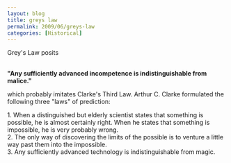 ```yaml
---
layout: blog
title: greys law
permalink: 2009/06/greys-law
categories: [Historical]
---
```


<p>Grey's Law posits </p>
<p><strong><br />
"Any sufficiently advanced incompetence is indistinguishable from malice."</strong></p>
<p>which probably imitates Clarke's Third Law. Arthur C. Clarke formulated the following three "laws" of prediction:</p>
<p>   1. When a distinguished but elderly scientist states that something is possible, he is almost certainly right. When he states that something is impossible, he is very probably wrong.<br />
   2. The only way of discovering the limits of the possible is to venture a little way past them into the impossible.<br />
   3. Any sufficiently advanced technology is indistinguishable from magic.</p>

